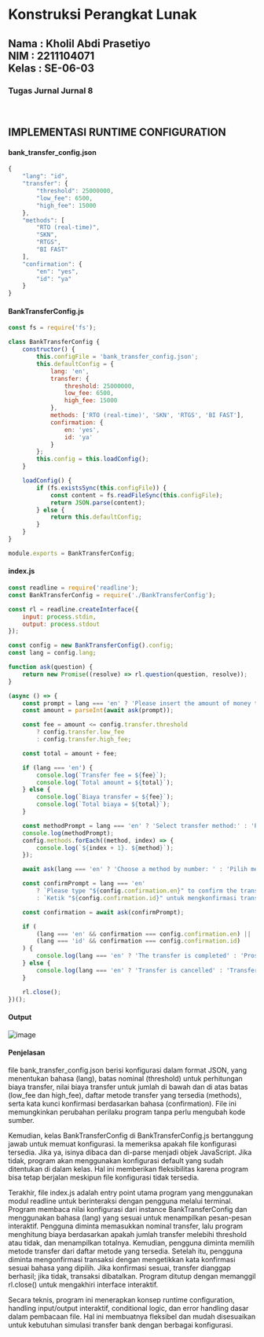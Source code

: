 <h1>Konstruksi Perangkat Lunak</h1>
<h2>Nama : Kholil Abdi Prasetiyo<br>NIM : 2211104071<br>Kelas : SE-06-03</h2>
<h3>Tugas Jurnal Jurnal 8</h3>

<br>

## IMPLEMENTASI RUNTIME CONFIGURATION
#### bank_transfer_config.json 
```js
{
    "lang": "id",
    "transfer": {
        "threshold": 25000000,
        "low_fee": 6500,
        "high_fee": 15000
    },
    "methods": [
        "RTO (real-time)",
        "SKN",
        "RTGS",
        "BI FAST"
    ],
    "confirmation": {
        "en": "yes",
        "id": "ya"
    }
}
```

#### BankTransferConfig.js
```js
const fs = require('fs');

class BankTransferConfig {
    constructor() {
        this.configFile = 'bank_transfer_config.json';
        this.defaultConfig = {
            lang: 'en',
            transfer: {
                threshold: 25000000,
                low_fee: 6500,
                high_fee: 15000
            },
            methods: ['RTO (real-time)', 'SKN', 'RTGS', 'BI FAST'],
            confirmation: {
                en: 'yes',
                id: 'ya'
            }
        };
        this.config = this.loadConfig();
    }

    loadConfig() {
        if (fs.existsSync(this.configFile)) {
            const content = fs.readFileSync(this.configFile);
            return JSON.parse(content);
        } else {
            return this.defaultConfig;
        }
    }
}

module.exports = BankTransferConfig;
```

#### index.js
```js
const readline = require('readline');
const BankTransferConfig = require('./BankTransferConfig');

const rl = readline.createInterface({
    input: process.stdin,
    output: process.stdout
});

const config = new BankTransferConfig().config;
const lang = config.lang;

function ask(question) {
    return new Promise((resolve) => rl.question(question, resolve));
}

(async () => {
    const prompt = lang === 'en' ? 'Please insert the amount of money to transfer: ' : 'Masukkan jumlah uang yang akan di-transfer: ';
    const amount = parseInt(await ask(prompt));

    const fee = amount <= config.transfer.threshold
        ? config.transfer.low_fee
        : config.transfer.high_fee;

    const total = amount + fee;

    if (lang === 'en') {
        console.log(`Transfer fee = ${fee}`);
        console.log(`Total amount = ${total}`);
    } else {
        console.log(`Biaya transfer = ${fee}`);
        console.log(`Total biaya = ${total}`);
    }

    const methodPrompt = lang === 'en' ? 'Select transfer method:' : 'Pilih metode transfer:';
    console.log(methodPrompt);
    config.methods.forEach((method, index) => {
        console.log(`${index + 1}. ${method}`);
    });

    await ask(lang === 'en' ? 'Choose a method by number: ' : 'Pilih metode dengan angka: ');

    const confirmPrompt = lang === 'en'
        ? `Please type "${config.confirmation.en}" to confirm the transaction: `
        : `Ketik "${config.confirmation.id}" untuk mengkonfirmasi transaksi: `;

    const confirmation = await ask(confirmPrompt);

    if (
        (lang === 'en' && confirmation === config.confirmation.en) ||
        (lang === 'id' && confirmation === config.confirmation.id)
    ) {
        console.log(lang === 'en' ? 'The transfer is completed' : 'Proses transfer berhasil');
    } else {
        console.log(lang === 'en' ? 'Transfer is cancelled' : 'Transfer dibatalkan');
    }

    rl.close();
})();
```

#### Output
![image](https://github.com/user-attachments/assets/4fa07b34-8675-4f6d-9106-9f6624bbc5da)

#### Penjelasan
 file bank_transfer_config.json berisi konfigurasi dalam format JSON, yang menentukan bahasa (lang), batas nominal (threshold) untuk perhitungan biaya transfer, nilai biaya transfer untuk jumlah di bawah dan di atas batas (low_fee dan high_fee), daftar metode transfer yang tersedia (methods), serta kata kunci konfirmasi berdasarkan bahasa (confirmation). File ini memungkinkan perubahan perilaku program tanpa perlu mengubah kode sumber.

Kemudian, kelas BankTransferConfig di BankTransferConfig.js bertanggung jawab untuk memuat konfigurasi. Ia memeriksa apakah file konfigurasi tersedia. Jika ya, isinya dibaca dan di-parse menjadi objek JavaScript. Jika tidak, program akan menggunakan konfigurasi default yang sudah ditentukan di dalam kelas. Hal ini memberikan fleksibilitas karena program bisa tetap berjalan meskipun file konfigurasi tidak tersedia.

Terakhir, file index.js adalah entry point utama program yang menggunakan modul readline untuk berinteraksi dengan pengguna melalui terminal. Program membaca nilai konfigurasi dari instance BankTransferConfig dan menggunakan bahasa (lang) yang sesuai untuk menampilkan pesan-pesan interaktif. Pengguna diminta memasukkan nominal transfer, lalu program menghitung biaya berdasarkan apakah jumlah transfer melebihi threshold atau tidak, dan menampilkan totalnya. Kemudian, pengguna diminta memilih metode transfer dari daftar metode yang tersedia. Setelah itu, pengguna diminta mengonfirmasi transaksi dengan mengetikkan kata konfirmasi sesuai bahasa yang dipilih. Jika konfirmasi sesuai, transfer dianggap berhasil; jika tidak, transaksi dibatalkan. Program ditutup dengan memanggil rl.close() untuk mengakhiri interface interaktif.

Secara teknis, program ini menerapkan konsep runtime configuration, handling input/output interaktif, conditional logic, dan error handling dasar dalam pembacaan file. Hal ini membuatnya fleksibel dan mudah disesuaikan untuk kebutuhan simulasi transfer bank dengan berbagai konfigurasi.
